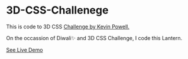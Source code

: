# 3D-CSS-Challenege

This is code to 3D CSS [Challenge by Kevin Powell.](https://youtu.be/z_UaTcy81P4)

On the occassion of Diwali✨ and 3D CSS Challenge, I code this Lantern.

<!-- Lantern screenshot -->

[See Live Demo](https://varunbaisane.github.io/3D-CSS-Challenege/)
